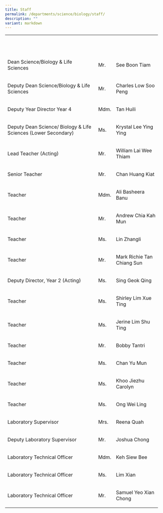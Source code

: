 ```yaml
---
title: Staff
permalink: /departments/science/biology/staff/
description: ""
variant: markdown
---
```

<table style="minWidth: 75px">
<colgroup>
<col>
<col>
<col>
</colgroup>
<tbody>
<tr>
<th rowspan="1" colspan="1">
<p>&nbsp;</p>
</th>
<th rowspan="1" colspan="1">
<p>&nbsp;</p>
</th>
<th rowspan="1" colspan="1">
<p>&nbsp;</p>
</th>
</tr>
<tr>
<td rowspan="1" colspan="1">
<p>Dean Science/Biology &amp; Life Sciences</p>
</td>
<td rowspan="1" colspan="1">
<p>Mr.</p>
</td>
<td rowspan="1" colspan="1">
<p>See Boon Tiam</p>
</td>
</tr>
<tr>
<td rowspan="1" colspan="1">
<p>Deputy Dean Science/Biology &amp; Life Sciences</p>
</td>
<td rowspan="1" colspan="1">
<p>Mr.</p>
</td>
<td rowspan="1" colspan="1">
<p>Charles Low Soo Peng</p>
</td>
</tr>
<tr>
<td rowspan="1" colspan="1">
<p>Deputy Year Director Year 4</p>
</td>
<td rowspan="1" colspan="1">
<p>Mdm.</p>
</td>
<td rowspan="1" colspan="1">
<p>Tan Huili</p>
</td>
</tr>
<tr>
<td rowspan="1" colspan="1">
<p>Deputy Dean Science/ Biology &amp; Life Sciences&nbsp;(Lower Secondary)</p>
</td>
<td rowspan="1" colspan="1">
<p>Ms.</p>
</td>
<td rowspan="1" colspan="1">
<p>Krystal Lee Ying Ying</p>
</td>
</tr>
<tr>
<td rowspan="1" colspan="1">
<p>Lead Teacher (Acting)</p>
</td>
<td rowspan="1" colspan="1">
<p>Mr.</p>
</td>
<td rowspan="1" colspan="1">
<p>William Lai Wee Thiam</p>
</td>
</tr>
<tr>
<td rowspan="1" colspan="1">
<p>Senior Teacher</p>
</td>
<td rowspan="1" colspan="1">
<p>Mr.</p>
</td>
<td rowspan="1" colspan="1">
<p>Chan Huang Kiat</p>
</td>
</tr>
<tr>
<td rowspan="1" colspan="1">
<p>Teacher</p>
</td>
<td rowspan="1" colspan="1">
<p>Mdm.</p>
</td>
<td rowspan="1" colspan="1">
<p>Ali Basheera Banu</p>
</td>
</tr>
<tr>
<td rowspan="1" colspan="1">
<p>Teacher</p>
</td>
<td rowspan="1" colspan="1">
<p>Mr.</p>
</td>
<td rowspan="1" colspan="1">
<p>Andrew Chia Kah Mun</p>
</td>
</tr>
<tr>
<td rowspan="1" colspan="1">
<p>Teacher</p>
</td>
<td rowspan="1" colspan="1">
<p>Ms.</p>
</td>
<td rowspan="1" colspan="1">
<p>Lin Zhangli</p>
</td>
</tr>
<tr>
<td rowspan="1" colspan="1">
<p>Teacher</p>
</td>
<td rowspan="1" colspan="1">
<p>Mr.</p>
</td>
<td rowspan="1" colspan="1">
<p>Mark Richie Tan Chiang Sun</p>
</td>
</tr>
<tr>
<td rowspan="1" colspan="1">
<p>Deputy Director, Year 2 (Acting)</p>
</td>
<td rowspan="1" colspan="1">
<p>Ms.</p>
</td>
<td rowspan="1" colspan="1">
<p>Sing Geok Qing</p>
</td>
</tr>
<tr>
<td rowspan="1" colspan="1">
<p>Teacher</p>
</td>
<td rowspan="1" colspan="1">
<p>Ms.</p>
</td>
<td rowspan="1" colspan="1">
<p>Shirley Lim Xue Ting</p>
</td>
</tr>
<tr>
<td rowspan="1" colspan="1">
<p>Teacher</p>
</td>
<td rowspan="1" colspan="1">
<p>Ms.</p>
</td>
<td rowspan="1" colspan="1">
<p>Jerine Lim Shu Ting</p>
</td>
</tr>
<tr>
<td rowspan="1" colspan="1">
<p>Teacher</p>
</td>
<td rowspan="1" colspan="1">
<p>Mr.</p>
</td>
<td rowspan="1" colspan="1">
<p>Bobby Tantri</p>
</td>
</tr>
<tr>
<td rowspan="1" colspan="1">
<p>Teacher</p>
</td>
<td rowspan="1" colspan="1">
<p>Ms.</p>
</td>
<td rowspan="1" colspan="1">
<p>Chan Yu Mun</p>
</td>
</tr>
<tr>
<td rowspan="1" colspan="1">
<p>Teacher</p>
</td>
<td rowspan="1" colspan="1">
<p>Ms.</p>
</td>
<td rowspan="1" colspan="1">
<p>Khoo Jiezhu Carolyn</p>
</td>
</tr>
<tr>
<td rowspan="1" colspan="1">
<p>Teacher</p>
</td>
<td rowspan="1" colspan="1">
<p>Ms.</p>
</td>
<td rowspan="1" colspan="1">
<p>Ong Wei Ling</p>
</td>
</tr>
<tr>
<td rowspan="1" colspan="1">
<p>Laboratory Supervisor</p>
</td>
<td rowspan="1" colspan="1">
<p>Mrs.</p>
</td>
<td rowspan="1" colspan="1">
<p>Reena Quah</p>
</td>
</tr>
<tr>
<td rowspan="1" colspan="1">
<p>Deputy Laboratory Supervisor</p>
</td>
<td rowspan="1" colspan="1">
<p>Mr.</p>
</td>
<td rowspan="1" colspan="1">
<p>Joshua Chong</p>
</td>
</tr>
<tr>
<td rowspan="1" colspan="1">
<p>Laboratory Technical Officer</p>
</td>
<td rowspan="1" colspan="1">
<p>Mdm.</p>
</td>
<td rowspan="1" colspan="1">
<p>Keh Siew Bee</p>
</td>
</tr>
<tr>
<td rowspan="1" colspan="1">
<p>Laboratory Technical Officer</p>
</td>
<td rowspan="1" colspan="1">
<p>Ms.</p>
</td>
<td rowspan="1" colspan="1">
<p>Lim Xian</p>
</td>
</tr>
<tr>
<td rowspan="1" colspan="1">
<p>Laboratory Technical Officer</p>
</td>
<td rowspan="1" colspan="1">
<p>Mr.</p>
</td>
<td rowspan="1" colspan="1">
<p>Samuel Yeo Xian Chong</p>
</td>
</tr>
</tbody>
</table>
<p>&nbsp;</p>